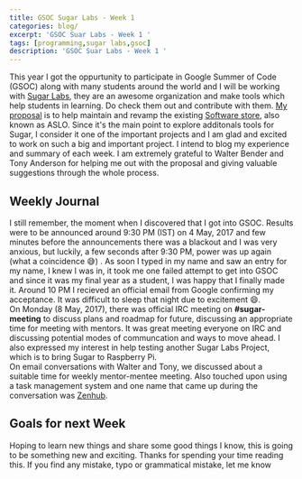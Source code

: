 ```yaml
---
title: GSOC Sugar Labs - Week 1
categories: blog/
excerpt: 'GSOC Suar Labs - Week 1 '
tags: [programming,sugar labs,gsoc]
description: 'GSOC Suar Labs - Week 1 '
---
```


This year I got the oppurtunity to participate in Google Summer of Code (GSOC) along with many students around the world and I will be working with [Sugar Labs](https://www.sugarlabs.org/), they are an awesome organization and make tools which help students in learning. Do check them out and contribute with them. [My proposal](https://summerofcode.withgoogle.com/projects/#4987332267606016) is to  help maintain and revamp the existing  [Software store](https://activities.sugarlabs.org/en-US/sugar/), also known as ASLO. Since it's the main point to explore additonals tools for Sugar, I consider it one of the important projects and I am glad and excited to work on such a big and important project.
I intend to blog my experience and summary of each week. I am extremely grateful to Walter Bender and Tony Anderson for helping me out with the proposal and giving valuable suggestions through the whole process.

## Weekly Journal
I still remember, the moment when I discovered that I got into GSOC. Results were to be announced around 9:30 PM (IST) on 4 May, 2017 and few minutes before the announcements there was a blackout and I was very anxious, but luckily, a few seconds after 9:30 PM, power was up again (what a coincidence  :sweat_smile:) . As soon I typed in my name and saw an entry for my name, I knew I was in, it took me one failed attempt to get into GSOC and since it was my final year as a student, I was happy that I finally made it. Around 10 PM I recieved an official email from Google confirming my acceptance. It was difficult to sleep that night due to excitement :smile:. <br>
On Monday (8 May, 2017), there was official IRC meeting on **#sugar-meeting** to discuss plans and roadmap for future, discussing an appropriate time for meeting with mentors. It was great meeting everyone on IRC and discussing potential modes of communcation and ways to move ahead. I also expressed my interest in help testing another Sugar Labs Project, which is to bring Sugar to Raspberry Pi. <br>
On email conversations with Walter and Tony, we discussed about a suitable time for weekly mentor-mentee meeting. Also touched upon using a task management system and one name that came up during the conversation was [Zenhub](https://www.zenhub.com).



## Goals for next Week

Hoping to learn new things and share some good things I know, this is going to be something new and exciting. Thanks for spending your time reading this. If you find any mistake, typo or grammatical mistake, let me know
